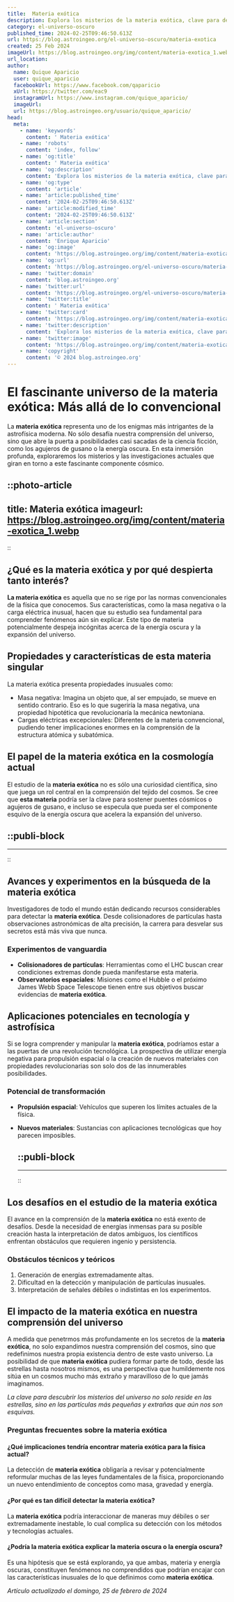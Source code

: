 ```yaml
---
title:  Materia exótica
description: Explora los misterios de la materia exótica, clave para desentrañar los enigmas del universo y la física avanzada.
category: el-universo-oscuro
published_time: 2024-02-25T09:46:50.613Z
url: https://blog.astroingeo.org/el-universo-oscuro/materia-exotica
created: 25 Feb 2024
imageUrl: https://blog.astroingeo.org/img/content/materia-exotica_1.webp
url_location:
author:
  name: Quique Aparicio
  user: quique_aparicio
  facebookUrl: https://www.facebook.com/qaparicio
  xUrl: https://twitter.com/eac9
  instagramUrl: https://www.instagram.com/quique_aparicio/
  imageUrl: 
  url: https://blog.astroingeo.org/usuario/quique_aparicio/
head:
  meta:
    - name: 'keywords'
      content: ' Materia exótica'
    - name: 'robots'
      content: 'index, follow'
    - name: 'og:title'
      content: ' Materia exótica'
    - name: 'og:description'
      content: 'Explora los misterios de la materia exótica, clave para desentrañar los enigmas del universo y la física avanzada.'
    - name: 'og:type'
      content: 'article'
    - name: 'article:published_time'
      content: '2024-02-25T09:46:50.613Z'
    - name: 'article:modified_time'
      content: '2024-02-25T09:46:50.613Z'
    - name: 'article:section'
      content: 'el-universo-oscuro'
    - name: 'article:author'
      content: 'Enrique Aparicio'
    - name: 'og:image'
      content: 'https://blog.astroingeo.org/img/content/materia-exotica_1.webp'
    - name: 'og:url'
      content: 'https://blog.astroingeo.org/el-universo-oscuro/materia-exotica'
    - name: 'twitter:domain'
      content: 'blog.astroingeo.org'
    - name: 'twitter:url'
      content: 'https://blog.astroingeo.org/el-universo-oscuro/materia-exotica'
    - name: 'twitter:title'
      content: ' Materia exótica'
    - name: 'twitter:card'
      content: 'https://blog.astroingeo.org/img/content/materia-exotica_1.webp'
    - name: 'twitter:description'
      content: 'Explora los misterios de la materia exótica, clave para desentrañar los enigmas del universo y la física avanzada.'
    - name: 'twitter:image'
      content: 'https://blog.astroingeo.org/img/content/materia-exotica_1.webp'
    - name: 'copyright'
      content: '© 2024 blog.astroingeo.org'
---
```

# El fascinante universo de la materia exótica: Más allá de lo convencional

La **materia exótica** representa uno de los enigmas más intrigantes de la astrofísica moderna. No sólo desafía nuestra comprensión del universo, sino que abre la puerta a posibilidades casi sacadas de la ciencia ficción, como los agujeros de gusano o la energía oscura. En esta inmersión profunda, exploraremos los misterios y las investigaciones actuales que giran en torno a este fascinante componente cósmico.


::photo-article
---
title:  Materia exótica
imageurl: https://blog.astroingeo.org/img/content/materia-exotica_1.webp
---
::


## ¿Qué es la materia exótica y por qué despierta tanto interés?

**La materia exótica** es aquella que no se rige por las normas convencionales de la física que conocemos. Sus características, como la masa negativa o la carga eléctrica inusual, hacen que su estudio sea fundamental para comprender fenómenos aún sin explicar. Este tipo de materia potencialmente despeja incógnitas acerca de la energía oscura y la expansión del universo.

## Propiedades y características de esta materia singular

La materia exótica presenta propiedades inusuales como:

- Masa negativa: Imagina un objeto que, al ser empujado, se mueve en sentido contrario. Eso es lo que sugeriría la masa negativa, una propiedad hipotética que revolucionaría la mecánica newtoniana.
- Cargas eléctricas excepcionales: Diferentes de la materia convencional, pudiendo tener implicaciones enormes en la comprensión de la estructura atómica y subatómica.

## El papel de la materia exótica en la cosmología actual

El estudio de la **materia exótica** no es sólo una curiosidad científica, sino que juega un rol central en la comprensión del tejido del cosmos. Se cree que **esta materia** podría ser la clave para sostener puentes cósmicos o agujeros de gusano, e incluso se especula que pueda ser el componente esquivo de la energía oscura que acelera la expansión del universo.


  ::publi-block
  ---
  ---
  ::
  
  
## Avances y experimentos en la búsqueda de la materia exótica

Investigadores de todo el mundo están dedicando recursos considerables para detectar la **materia exótica**. Desde colisionadores de partículas hasta observaciones astronómicas de alta precisión, la carrera para desvelar sus secretos está más viva que nunca.

### Experimentos de vanguardia

- **Colisionadores de partículas**: Herramientas como el LHC buscan crear condiciones extremas donde pueda manifestarse esta materia.
- **Observatorios espaciales**: Misiones como el Hubble o el próximo James Webb Space Telescope tienen entre sus objetivos buscar evidencias de **materia exótica**.

## Aplicaciones potenciales en tecnología y astrofísica

Si se logra comprender y manipular la **materia exótica**, podríamos estar a las puertas de una revolución tecnológica. La prospectiva de utilizar energía negativa para propulsión espacial o la creación de nuevos materiales con propiedades revolucionarias son solo dos de las innumerables posibilidades.

### Potencial de transformación

- **Propulsión espacial**: Vehículos que superen los límites actuales de la física.
- **Nuevos materiales**: Sustancias con aplicaciones tecnológicas que hoy parecen imposibles.


  ::publi-block
  ---
  ---
  ::
  
  
## Los desafíos en el estudio de la materia exótica

El avance en la comprensión de la **materia exótica** no está exento de desafíos. Desde la necesidad de energías inmensas para su posible creación hasta la interpretación de datos ambiguos, los científicos enfrentan obstáculos que requieren ingenio y persistencia.

### Obstáculos técnicos y teóricos

1. Generación de energías extremadamente altas.
2. Dificultad en la detección y manipulación de partículas inusuales.
3. Interpretación de señales débiles o indistintas en los experimentos.

## El impacto de la materia exótica en nuestra comprensión del universo

A medida que penetrmos más profundamente en los secretos de la **materia exótica**, no solo expandimos nuestra comprensión del cosmos, sino que redefinimos nuestra propia existencia dentro de este vasto universo. La posibilidad de que **materia exótica** pudiera formar parte de todo, desde las estrellas hasta nosotros mismos, es una perspectiva que humildemente nos sitúa en un cosmos mucho más extraño y maravilloso de lo que jamás imaginamos.

*La clave para descubrir los misterios del universo no solo reside en las estrellas, sino en las partículas más pequeñas y extrañas que aún nos son esquivas.*

### Preguntas frecuentes sobre la materia exótica

#### ¿Qué implicaciones tendría encontrar materia exótica para la física actual?
La detección de **materia exótica** obligaría a revisar y potencialmente reformular muchas de las leyes fundamentales de la física, proporcionando un nuevo entendimiento de conceptos como masa, gravedad y energía.

#### ¿Por qué es tan difícil detectar la materia exótica?
La **materia exótica** podría interaccionar de maneras muy débiles o ser extremadamente inestable, lo cual complica su detección con los métodos y tecnologías actuales.

#### ¿Podría la materia exótica explicar la materia oscura o la energía oscura?
Es una hipótesis que se está explorando, ya que ambas, materia y energía oscuras, constituyen fenómenos no comprendidos que podrían encajar con las características inusuales de lo que definimos como **materia exótica**.

_Artículo actualizado el domingo, 25 de febrero de 2024_